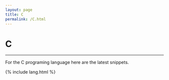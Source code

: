 ```yaml
---
layout: page
title: C
permalink: /C.html
---
```


# C

---

For the C programing language here are the latest snippets.

{% include lang.html %}

